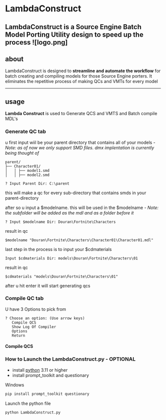 # LambdaConstruct
LambdaConstruct is a Source Engine Batch Model Porting Utility design to speed up the process
![logo.png]
---

## about

LambdaConstruct is designed to **streamline and automate the workflow** for batch creating and compiling models 
for those Source Engine porters. It eliminates the repetitive process of making QCs and VMTs for every model

---

## usage

**Lambda Construct** is used to Generate QCS and VMTS and Batch compile MDL's

### Generate QC tab
u first input wiil be your parent directory that contains all of your models - *Note: as of now we only support SMD files. dmx implentation is currently being thought of*
```
parent/
├── Character01/
│   │ ├── model1.smd
│   │ ├── model2.smd
```

```
? Input Parent Dir: C:\parent
```
this will make a qc for every sub-directory that contains smds in your parent-directory

after so u input a $modelname. this will be used in the $modelname - *Note: the subfolder will be added as the mdl and as a folder before it*

```
? Input $modelname Dir: Douran\Fortnite\Characters
```
result in qc
```
$modelname "Douran\Fortnite\Characters\Character01\Character01.mdl"
```
last step in the process is to input your $cdmaterials
```
Input $cdmaterials Dir: models\Douran\Fortnite\Characters\01
```
result in qc
```
$cdmaterials "models\Douran\Fortnite\Characters\01"
```

after u hit enter it will start generating qcs

### Compile QC tab

U have 3 Options to pick from
```
? Choose an option: (Use arrow keys)
   Compile QCS
   Show Log Of Compiler
   Options
   Return
```

#### Compile QCS



### How to Launch the LambdaConstruct.py - OPTIONAL

- install [python](https://www.python.org/) 3.11 or higher
- install prompt_toolkit and questionary

Windows
```bash
pip install prompt_toolkit questionary
```
Launch the python file
```bash
python LambdaConstruct.py
```
